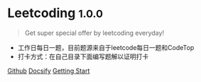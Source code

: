 <!-- _coverpage.md -->

# Leetcoding <small>1.0.0</small>

> Get super special offer by leetcoding everyday!

- 工作日每日一题，目前题源来自于leetcode每日一题和CodeTop
- 打卡方式：在自己目录下面编写题解以证明打卡

[Github](https://github.com/mouweng/Leetcoding)
[Docsify](https://docsify.js.org/#/)
[Getting Start](https://mouweng.github.io/Leetcoding/#/)